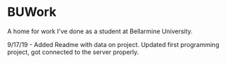 # BUWork
A home for work I've done as a student at Bellarmine University.

9/17/19 - Added Readme with data on project. Updated first programming project, got connected to the server properly.
